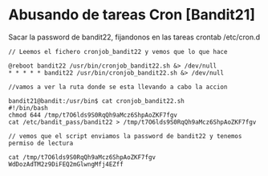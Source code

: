 # Abusando de tareas Cron \[Bandit21]

Sacar la password de bandit22, fijandonos en las tareas crontab /etc/cron.d&#x20;

```
// Leemos el fichero cronjob_bandit22 y vemos que lo que hace

@reboot bandit22 /usr/bin/cronjob_bandit22.sh &> /dev/null
* * * * * bandit22 /usr/bin/cronjob_bandit22.sh &> /dev/null

//vamos a ver la ruta donde se esta llevando a cabo la accion

bandit21@bandit:/usr/bin$ cat cronjob_bandit22.sh
#!/bin/bash
chmod 644 /tmp/t7O6lds9S0RqQh9aMcz6ShpAoZKF7fgv
cat /etc/bandit_pass/bandit22 > /tmp/t7O6lds9S0RqQh9aMcz6ShpAoZKF7fgv

// vemos que el script enviamos la password de bandit22 y tenemos permiso de lectura

cat /tmp/t7O6lds9S0RqQh9aMcz6ShpAoZKF7fgv
WdDozAdTM2z9DiFEQ2mGlwngMfj4EZff
```
